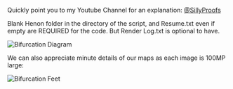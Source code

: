Quickly point you to my Youtube Channel for an explanation: [@SillyProofs](https://www.youtube.com/@SillyProofs)

Blank Henon folder in the directory of the script, and Resume.txt even if empty are REQUIRED for the code. But Render Log.txt is optional to have.

![Bifurcation Diagram](https://i.imgur.com/9fO61LJ.png)

We can also appreciate minute details of our maps as each image is 100MP large:

![Bifurcation Feet](https://i.imgur.com/GbkPX1Z.png)
